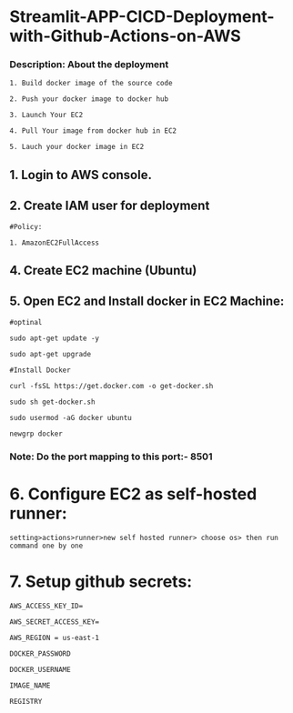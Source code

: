 # Streamlit-APP-CICD-Deployment-with-Github-Actions-on-AWS

### Description: About the deployment

	1. Build docker image of the source code

	2. Push your docker image to docker hub

	3. Launch Your EC2 

	4. Pull Your image from docker hub in EC2

	5. Lauch your docker image in EC2

## 1. Login to AWS console.

## 2. Create IAM user for deployment

	#Policy:

	1. AmazonEC2FullAccess

	

## 4. Create EC2 machine (Ubuntu) 

## 5. Open EC2 and Install docker in EC2 Machine:
	
	
	#optinal

	sudo apt-get update -y

	sudo apt-get upgrade
	
	#Install Docker

	curl -fsSL https://get.docker.com -o get-docker.sh

	sudo sh get-docker.sh

	sudo usermod -aG docker ubuntu

	newgrp docker


### Note: Do the port mapping to this port:- 8501
	
# 6. Configure EC2 as self-hosted runner:
    setting>actions>runner>new self hosted runner> choose os> then run command one by one


# 7. Setup github secrets:

    AWS_ACCESS_KEY_ID=

    AWS_SECRET_ACCESS_KEY=

    AWS_REGION = us-east-1

    DOCKER_PASSWORD

    DOCKER_USERNAME

    IMAGE_NAME

    REGISTRY
